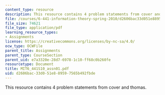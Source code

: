 ```yaml
---
content_type: resource
description: This resource contains 4 problem statements from cover and thomas.
file: /courses/6-441-information-theory-spring-2010/d2606bac33d051e889597565b492fbde_MIT6_441S10_assn01.pdf
file_size: 74621
file_type: application/pdf
learning_resource_types:
- Assignments
license: https://creativecommons.org/licenses/by-nc-sa/4.0/
ocw_type: OCWFile
parent_title: Assignments
parent_type: CourseSection
parent_uid: e7a3320e-28d7-6978-1c10-ff68c0b260fe
resourcetype: Document
title: MIT6_441S10_assn01.pdf
uid: d2606bac-33d0-51e8-8959-7565b492fbde
---
```

This resource contains 4 problem statements from cover and thomas.